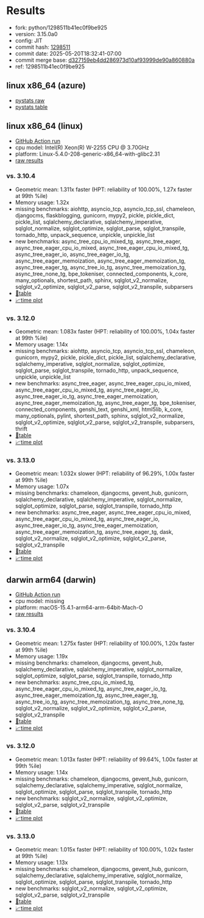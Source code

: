 # Results

- fork: python/1298511b41ec0f9be925
- version: 3.15.0a0
- config: JIT
- commit hash: [1298511](https://github.com/python/cpython/commit/1298511)
- commit date: 2025-05-20T18:32:41-07:00
- commit merge base: [d327159eb4dd286973d10af93999de90a860880a](https://github.com/python/cpython/commit/d327159eb4dd286973d10af93999de90a860880a)
- ref: 1298511b41ec0f9be925

## linux x86_64 (azure)

- [pystats raw](bm-20250520-azure-x86_64-python-1298511b41ec0f9be925-3.15.0a0-1298511-pystats.json)
- [pystats table](bm-20250520-azure-x86_64-python-1298511b41ec0f9be925-3.15.0a0-1298511-pystats.md)

## linux x86_64 (linux)

- [GitHub Action run](https://github.com/faster-cpython/benchmarking/actions/runs/15165801319)
- cpu model: Intel(R) Xeon(R) W-2255 CPU @ 3.70GHz
- platform: Linux-5.4.0-208-generic-x86_64-with-glibc2.31
- [raw results](bm-20250520-linux-x86_64-python-1298511b41ec0f9be925-3.15.0a0-1298511.json)

### vs. 3.10.4

- Geometric mean: 1.311x faster (HPT: reliability of 100.00%, 1.27x faster at 99th %ile)
- Memory usage: 1.32x
- missing benchmarks: aiohttp, asyncio_tcp, asyncio_tcp_ssl, chameleon, djangocms, flaskblogging, gunicorn, mypy2, pickle, pickle_dict, pickle_list, sqlalchemy_declarative, sqlalchemy_imperative, sqlglot_normalize, sqlglot_optimize, sqlglot_parse, sqlglot_transpile, tornado_http, unpack_sequence, unpickle, unpickle_list
- new benchmarks: async_tree_cpu_io_mixed_tg, async_tree_eager, async_tree_eager_cpu_io_mixed, async_tree_eager_cpu_io_mixed_tg, async_tree_eager_io, async_tree_eager_io_tg, async_tree_eager_memoization, async_tree_eager_memoization_tg, async_tree_eager_tg, async_tree_io_tg, async_tree_memoization_tg, async_tree_none_tg, bpe_tokeniser, connected_components, k_core, many_optionals, shortest_path, sphinx, sqlglot_v2_normalize, sqlglot_v2_optimize, sqlglot_v2_parse, sqlglot_v2_transpile, subparsers
- [📄table](bm-20250520-linux-x86_64-python-1298511b41ec0f9be925-3.15.0a0-1298511-vs-3.10.4.md)
- [📈time plot](bm-20250520-linux-x86_64-python-1298511b41ec0f9be925-3.15.0a0-1298511-vs-3.10.4.svg)

### vs. 3.12.0

- Geometric mean: 1.083x faster (HPT: reliability of 100.00%, 1.04x faster at 99th %ile)
- Memory usage: 1.14x
- missing benchmarks: aiohttp, asyncio_tcp, asyncio_tcp_ssl, chameleon, gunicorn, mypy2, pickle, pickle_dict, pickle_list, sqlalchemy_declarative, sqlalchemy_imperative, sqlglot_normalize, sqlglot_optimize, sqlglot_parse, sqlglot_transpile, tornado_http, unpack_sequence, unpickle, unpickle_list
- new benchmarks: async_tree_eager, async_tree_eager_cpu_io_mixed, async_tree_eager_cpu_io_mixed_tg, async_tree_eager_io, async_tree_eager_io_tg, async_tree_eager_memoization, async_tree_eager_memoization_tg, async_tree_eager_tg, bpe_tokeniser, connected_components, genshi_text, genshi_xml, html5lib, k_core, many_optionals, pylint, shortest_path, sphinx, sqlglot_v2_normalize, sqlglot_v2_optimize, sqlglot_v2_parse, sqlglot_v2_transpile, subparsers, thrift
- [📄table](bm-20250520-linux-x86_64-python-1298511b41ec0f9be925-3.15.0a0-1298511-vs-3.12.0.md)
- [📈time plot](bm-20250520-linux-x86_64-python-1298511b41ec0f9be925-3.15.0a0-1298511-vs-3.12.0.svg)

### vs. 3.13.0

- Geometric mean: 1.032x slower (HPT: reliability of 96.29%, 1.00x faster at 99th %ile)
- Memory usage: 1.07x
- missing benchmarks: chameleon, djangocms, gevent_hub, gunicorn, sqlalchemy_declarative, sqlalchemy_imperative, sqlglot_normalize, sqlglot_optimize, sqlglot_parse, sqlglot_transpile, tornado_http
- new benchmarks: async_tree_eager, async_tree_eager_cpu_io_mixed, async_tree_eager_cpu_io_mixed_tg, async_tree_eager_io, async_tree_eager_io_tg, async_tree_eager_memoization, async_tree_eager_memoization_tg, async_tree_eager_tg, dask, sqlglot_v2_normalize, sqlglot_v2_optimize, sqlglot_v2_parse, sqlglot_v2_transpile
- [📄table](bm-20250520-linux-x86_64-python-1298511b41ec0f9be925-3.15.0a0-1298511-vs-3.13.0.md)
- [📈time plot](bm-20250520-linux-x86_64-python-1298511b41ec0f9be925-3.15.0a0-1298511-vs-3.13.0.svg)

## darwin arm64 (darwin)

- [GitHub Action run](https://github.com/faster-cpython/benchmarking/actions/runs/15166592358)
- cpu model: missing
- platform: macOS-15.4.1-arm64-arm-64bit-Mach-O
- [raw results](bm-20250520-darwin-arm64-python-1298511b41ec0f9be925-3.15.0a0-1298511.json)

### vs. 3.10.4

- Geometric mean: 1.275x faster (HPT: reliability of 100.00%, 1.20x faster at 99th %ile)
- Memory usage: 1.19x
- missing benchmarks: chameleon, djangocms, gevent_hub, sqlalchemy_declarative, sqlalchemy_imperative, sqlglot_normalize, sqlglot_optimize, sqlglot_parse, sqlglot_transpile, tornado_http
- new benchmarks: async_tree_cpu_io_mixed_tg, async_tree_eager_cpu_io_mixed_tg, async_tree_eager_io_tg, async_tree_eager_memoization_tg, async_tree_eager_tg, async_tree_io_tg, async_tree_memoization_tg, async_tree_none_tg, sqlglot_v2_normalize, sqlglot_v2_optimize, sqlglot_v2_parse, sqlglot_v2_transpile
- [📄table](bm-20250520-darwin-arm64-python-1298511b41ec0f9be925-3.15.0a0-1298511-vs-3.10.4.md)
- [📈time plot](bm-20250520-darwin-arm64-python-1298511b41ec0f9be925-3.15.0a0-1298511-vs-3.10.4.svg)

### vs. 3.12.0

- Geometric mean: 1.013x faster (HPT: reliability of 99.64%, 1.00x faster at 99th %ile)
- Memory usage: 1.14x
- missing benchmarks: chameleon, djangocms, gevent_hub, gunicorn, sqlalchemy_declarative, sqlalchemy_imperative, sqlglot_normalize, sqlglot_optimize, sqlglot_parse, sqlglot_transpile, tornado_http
- new benchmarks: sqlglot_v2_normalize, sqlglot_v2_optimize, sqlglot_v2_parse, sqlglot_v2_transpile
- [📄table](bm-20250520-darwin-arm64-python-1298511b41ec0f9be925-3.15.0a0-1298511-vs-3.12.0.md)
- [📈time plot](bm-20250520-darwin-arm64-python-1298511b41ec0f9be925-3.15.0a0-1298511-vs-3.12.0.svg)

### vs. 3.13.0

- Geometric mean: 1.015x faster (HPT: reliability of 100.00%, 1.02x faster at 99th %ile)
- Memory usage: 1.13x
- missing benchmarks: chameleon, djangocms, gevent_hub, gunicorn, sqlalchemy_declarative, sqlalchemy_imperative, sqlglot_normalize, sqlglot_optimize, sqlglot_parse, sqlglot_transpile, tornado_http
- new benchmarks: sqlglot_v2_normalize, sqlglot_v2_optimize, sqlglot_v2_parse, sqlglot_v2_transpile
- [📄table](bm-20250520-darwin-arm64-python-1298511b41ec0f9be925-3.15.0a0-1298511-vs-3.13.0.md)
- [📈time plot](bm-20250520-darwin-arm64-python-1298511b41ec0f9be925-3.15.0a0-1298511-vs-3.13.0.svg)

